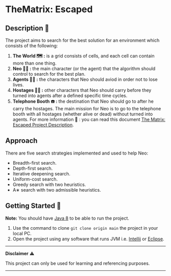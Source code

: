 # TheMatrix: Escaped
## Description :memo:
The project aims to search for the best solution for an environment which consists of the following:
1. **The World :world_map: :** is a grid consists of cells, and each cell can contain more than one thing.
2. **Neo :superhero_man: :** the main character (or the agent) that the algorithm should control to search for the best plan.
3. **Agents :zombie_man: :** the characters that Neo should aviod in order not to lose lives. 
4. **Hostages :standing_man: :** other characters that Neo should carry before they turned into agents after a defined specific time cycles.
5. **Telephone Booth :telephone: :** the destination that Neo should go to after he carry the hostages.
The main mission for Neo is to go to the telephone booth with all hostages (whether alive or dead) without turned into agents.
For more information :memo: : you can read this document [The Matrix: Escaped Project Description](https://drive.google.com/file/d/1LvH277QbZvxZ2VZisgz3ySw3_2YSXrAI/view?usp=sharing).

## Approach
There are five search strategies implemented and used to help Neo:
* Breadth-first search.
* Depth-first search.
* Iterative deepening search.
* Uniform-cost search.
* Greedy search with two heuristics.
* A∗ search with two admissible heuristics.

## Getting Started :rocket:
**Note:** You should have [Java 8](https://www.oracle.com/java/technologies/java8.html) to be able to run the project.
1. Use the command to clone `git clone origin main` the project in your local PC.
2. Open the project using any software that runs JVM i.e. [Intellij](https://www.jetbrains.com/idea/download/#section=windows) or [Eclipse](https://www.eclipse.org/downloads/).

---
**Disclaimer** :warning:

This project can only be used for learning and referencing purposes.

---
